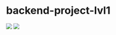 # backend-project-lvl1
<a href="https://codeclimate.com/github/dsmirnoff73/backend-project-lvl1/maintainability"><img src="https://api.codeclimate.com/v1/badges/58c01fcc3538250c59fd/maintainability" /></a>
<a href="https://codeclimate.com/github/dsmirnoff73/backend-project-lvl1/test_coverage"><img src="https://api.codeclimate.com/v1/badges/58c01fcc3538250c59fd/test_coverage" /></a>
